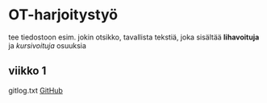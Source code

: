 # OT-harjoitystyö #

tee tiedostoon esim. jokin otsikko, tavallista tekstiä, joka sisältää **lihavoituja** ja *kursivoituja* osuuksia

## viikko 1 ##
gitlog.txt
[GitHub](https://github.com/Le36/ot-harjoitustyo/blob/main/laskarit/viikko1/gitlog.txt)
